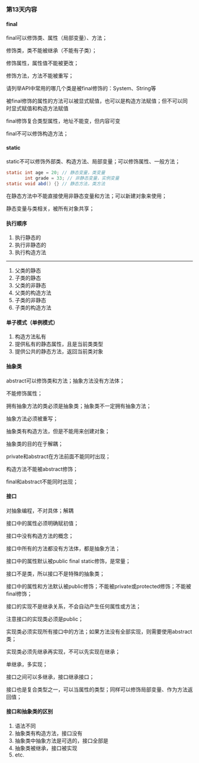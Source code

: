 ### 第13天内容

#### final

final可以修饰类、属性（局部变量）、方法；

修饰类，类不能被继承（不能有子类）；

修饰属性，属性值不能被更改；

修饰方法，方法不能被重写；

请列举API中常用的哪几个类是被final修饰的：System、String等

被final修饰的属性的方法可以被显式赋值，也可以是构造方法赋值；但不可以同时显式赋值和构造方法赋值

final修饰复合类型属性，地址不能变，但内容可变

final不可以修饰构造方法；

#### static

static不可以修饰外部类、构造方法、局部变量；可以修饰属性、一般方法；

``` java
static int age = 20; // 静态变量，类变量
       int grade = 33; // 非静态变量，实例变量
static void abd() {} // 静态方法，类方法
```

在静态方法中不能直接使用非静态变量和方法；可以新建对象来使用；

静态变量与类相关，被所有对象共享；

#### 执行顺序

1. 执行静态的 
2. 执行非静态的 
3. 执行构造方法

---

1. 父类的静态 
2. 子类的静态 
3. 父类的非静态 
4. 父类的构造方法 
5. 子类的非静态 
6. 子类的构造方法

#### 单子模式（单例模式）

1. 构造方法私有
2. 提供私有的静态属性，且是当前类类型
3. 提供公共的静态方法，返回当前类对象

#### 抽象类

abstract可以修饰类和方法；抽象方法没有方法体；

不能修饰属性；

拥有抽象方法的类必须是抽象类；抽象类不一定拥有抽象方法；

抽象方法必须被重写；

抽象类有构造方法，但是不能用来创建对象；

抽象类的目的在于解耦；

private和abstract在方法前面不能同时出现；

构造方法不能被abstract修饰；

final和abstract不能同时出现；

#### 接口

对抽象编程，不对具体；解耦

接口中的属性必须明确赋初值；

接口中没有构造方法的概念；

接口中所有的方法都没有方法体，都是抽象方法；

接口中的属性默认被public final static修饰，是常量；

接口不是类，所以接口不是特殊的抽象类；

接口中的属性和方法默认被public修饰；不能被private或protected修饰；不能被final修饰；

接口的实现不是继承关系，不会自动产生任何属性或方法；

注意接口的实现类必须是public；

实现类必须实现所有接口中的方法；如果方法没有全部实现，则需要使用abstract类；

实现类必须先继承再实现，不可以先实现在继承；

单继承，多实现；

接口之间可以多继承，接口继承接口；

接口也是复合类型之一，可以当属性的类型；同样可以修饰局部变量、作为方法返回值；

#### 接口和抽象类的区别

1. 语法不同
2. 抽象类有构造方法，接口没有
3. 抽象类中抽象方法是可选的，接口全部是
4. 抽象类被继承，接口被实现
5. etc.

